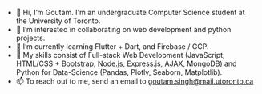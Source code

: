 - 👋 Hi, I’m Goutam. I'm an undergraduate Computer Science student at the University of Toronto.
- 👀 I’m interested in collaborating on web development and python projects.
- 🌱 I’m currently learning Flutter + Dart, and Firebase / GCP.
- 💪 My skills consist of Full-stack Web Development (JavaScript, HTML/CSS + Bootstrap, Node.js, Express.js, AJAX, MongoDB) and Python for Data-Science (Pandas, Plotly, Seaborn, Matplotlib).
- 📫 To reach out to me, send an email to goutam.singh@mail.utoronto.ca
